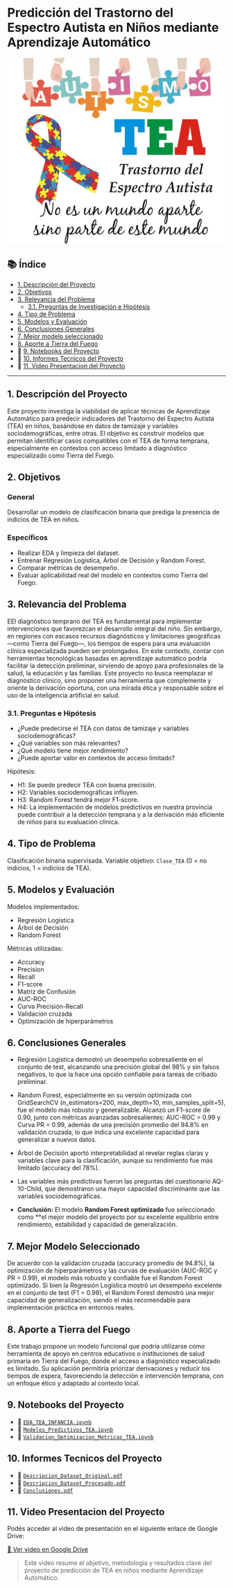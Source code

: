 # Predicción del Trastorno del Espectro Autista en Niños mediante Aprendizaje Automático

![Imagen de portada](reports/portada_proyecto_autismo.jpg)

## 📚 Índice

- [1. Descripción del Proyecto](#1-descripción-del-proyecto)
- [2. Objetivos](#2-objetivos)
- [3. Relevancia del Problema](#3-relevancia-del-problema)
  - [3.1. Preguntas de Investigación e Hipótesis](#31-preguntas-de-investigación-e-hipótesis)
- [4. Tipo de Problema](#4-tipo-de-problema)
- [5. Modelos y Evaluación](#5-modelos-y-evaluación)
- [6. Conclusiones Generales](#6-conclusiones-generales)
- [7. Mejor modelo seleccionado](#7-Mejor-Modelo-Seleccionado)
- [8. Aporte a Tierra del Fuego](#8-Aporte-a-Tierra-del-Fuego)
- 📘 [9. Notebooks del Proyecto](#9-notebooks-del-proyecto)
- 📄 [10. Informes Tecnicos del Proyecto](#10-informes-tecnicos-del-proyecto)
- 🎥 [11. Video Presentacion del Proyecto](#11-video-presentacion-del-proyecto)
---

## 1. Descripción del Proyecto

Este proyecto investiga la viabilidad de aplicar técnicas de Aprendizaje Automático para predecir indicadores del Trastorno del Espectro Autista (TEA) en niños, basándose en datos de tamizaje y variables sociodemográficas, entre otras. El objetivo es construir modelos que permitan identificar casos compatibles con el TEA de forma temprana, especialmente en contextos con acceso limitado a diagnóstico especializado como Tierra del Fuego.

## 2. Objetivos

### General
Desarrollar un modelo de clasificación binaria que prediga la presencia de indicios de TEA en niños.

### Específicos
- Realizar EDA y limpieza del dataset.
- Entrenar Regresión Logística, Árbol de Decisión y Random Forest.
- Comparar métricas de desempeño.
- Evaluar aplicabilidad real del modelo en contextos como Tierra del Fuego.

## 3. Relevancia del Problema

EEl diagnóstico temprano del TEA es fundamental para implementar intervenciones que favorezcan el desarrollo integral del niño. Sin embargo, en regiones con escasos recursos diagnósticos y limitaciones geográficas —como Tierra del Fuego—, los tiempos de espera para una evaluación clínica especializada pueden ser prolongados.
En este contexto, contar con herramientas tecnológicas basadas en aprendizaje automático podría facilitar la detección preliminar, sirviendo de apoyo para profesionales de la salud, la educación y las familias. Este proyecto no busca reemplazar el diagnóstico clínico, sino proponer una herramienta que complemente y oriente la derivación oportuna, con una mirada ética y responsable sobre el uso de la inteligencia artificial en salud.

### 3.1. Preguntas e Hipótesis

- ¿Puede predecirse el TEA con datos de tamizaje y variables sociodemográficas?
- ¿Qué variables son más relevantes?
- ¿Qué modelo tiene mejor rendimiento?
- ¿Puede aportar valor en contextos de acceso limitado?

Hipótesis:
- H1: Se puede predecir TEA con buena precisión.
- H2: Variables sociodemográficas influyen.
- H3: Random Forest tendrá mejor F1-score.
- H4: La implementación de modelos predictivos en nuestra provincia puede contribuir a la detección temprana y a la derivación más eficiente de niños para su evaluación clínica.
## 4. Tipo de Problema

Clasificación binaria supervisada. Variable objetivo: `Clase_TEA` (0 = no indicios, 1 = indicios de TEA).

## 5. Modelos y Evaluación

Modelos implementados:
- Regresión Logística
- Árbol de Decisión
- Random Forest

Métricas utilizadas:
- Accuracy
- Precision
- Recall
- F1-score
- Matriz de Confusión
- AUC-ROC
- Curva Precisión-Recall
- Validación cruzada
- Optimización de hiperparámetros

## 6. Conclusiones Generales

- Regresión Logística demostró un desempeño sobresaliente en el conjunto de test, alcanzando una precisión global del 98% y sin falsos negativos, lo que la hace una opción confiable para tareas de cribado preliminar.

- Random Forest, especialmente en su versión optimizada con GridSearchCV (n_estimators=200, max_depth=10, min_samples_split=5), fue el modelo más robusto y generalizable. Alcanzó un F1-score de 0.90, junto con métricas avanzadas sobresalientes: AUC-ROC = 0.99 y Curva PR = 0.99, además de una precisión promedio del 94.8% en validación cruzada, lo que indica una excelente capacidad para generalizar a nuevos datos.

- Árbol de Decisión aportó interpretabilidad al revelar reglas claras y variables clave para la clasificación, aunque su rendimiento fue más limitado (accuracy del 78%).

- Las variables más predictivas fueron las preguntas del cuestionario AQ-10-Child, que demostraron una mayor capacidad discriminante que las variables sociodemográficas.

- **Conclusión:** El modelo **Random Forest optimizado** fue seleccionado como **el mejor modelo del proyecto por su excelente equilibrio entre rendimiento, estabilidad y capacidad de generalización.

## 7. Mejor Modelo Seleccionado
De acuerdo con la validación cruzada (accuracy promedio de 94.8%), la optimización de hiperparámetros y las curvas de evaluación (AUC-ROC y PR = 0.99), el modelo más robusto y confiable fue el Random Forest optimizado. Si bien la Regresión Logística mostró un desempeño excelente en el conjunto de test (F1 = 0.98), el Random Forest demostró una mejor capacidad de generalización, siendo el más recomendable para implementación práctica en entornos reales.

## 8. Aporte a Tierra del Fuego

Este trabajo propone un modelo funcional que podría utilizarse como herramienta de apoyo en centros educativos o instituciones de salud primaria en Tierra del Fuego, donde el acceso a diagnóstico especializado es limitado. Su aplicación permitiría priorizar derivaciones y reducir los tiempos de espera, favoreciendo la detección e intervención temprana, con un enfoque ético y adaptado al contexto local.

## 9. Notebooks del Proyecto

- 📘 [`EDA_TEA_INFANCIA.ipynb`](notebooks/EDA_TEA_INFANCIA.ipynb)
- 📘 [`Modelos_Predictivos_TEA.ipynb`](notebooks/Modelos_Predictivos_TEA.ipynb)
- 📘 [`Validacion_Optimizacion_Metricas_TEA.ipynb`](notebooks/Validacion_Optimizacion_Metricas_TEA.ipynb)

## 10. Informes Tecnicos del Proyecto

- 📄 [`Descripcion_Dataset_Original.pdf`](reports/Descripcion_Dataset_Original.pdf)
- 📄 [`Descripcion_Dataset_Procesado.pdf`](reports/Descripcion_Dataset_Procesado.pdf)
- 📄 [`Conclusiones.pdf`](reports/Conclusiones.pdf)

## 11. Video Presentacion del Proyecto

Podés acceder al video de presentación en el siguiente enlace de Google Drive:

[🎥 Ver video en Google Drive](https://drive.google.com/file/d/19OvDQnVg9FBSFvwIkMHrG7MivOcxXeO2/view?usp=sharing)

> Este video resume el objetivo, metodología y resultados clave del proyecto de predicción de TEA en niños mediante Aprendizaje Automático.



